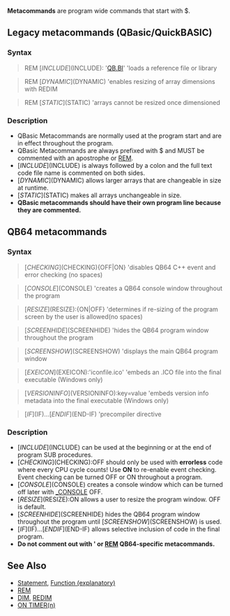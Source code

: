**Metacommands** are program wide commands that start with $.

## Legacy metacommands (QBasic/QuickBASIC)

### Syntax

> REM [$INCLUDE]($INCLUDE): '[QB.BI](QB.BI)' 'loads a reference file or library

> REM [$DYNAMIC]($DYNAMIC) 'enables resizing of array dimensions with REDIM

> REM [$STATIC]($STATIC) 'arrays cannot be resized once dimensioned

### Description

* QBasic Metacommands are normally used at the program start and are in effect throughout the program.
* QBasic Metacommands are always prefixed with $ and MUST be commented with an apostrophe or [REM](REM).
* [$INCLUDE]($INCLUDE) is always followed by a colon and the full text code file name is commented on both sides.
* [$DYNAMIC]($DYNAMIC) allows larger arrays that are changeable in size at runtime.
* [$STATIC]($STATIC) makes all arrays unchangeable in size.
* **QBasic metacommands should have their own program line because they are commented.**

## QB64 metacommands

### Syntax

> [$CHECKING]($CHECKING){OFF|ON} 'disables QB64 C++ event and error checking (no spaces)

> [$CONSOLE]($CONSOLE) 'creates a QB64 console window throughout the program

> [$RESIZE]($RESIZE):{ON|OFF} 'determines if re-sizing of the program screen by the user is allowed(no spaces)

> [$SCREENHIDE]($SCREENHIDE) 'hides the QB64 program window throughout the program

> [$SCREENSHOW]($SCREENSHOW) 'displays the main QB64 program window

> [$EXEICON]($EXEICON):'iconfile.ico' 'embeds an .ICO file into the final executable (Windows only)

> [$VERSIONINFO]($VERSIONINFO):key=value 'embeds version info metadata into the final executable (Windows only)

> [$IF]($IF)...[$END IF]($END-IF) 'precompiler directive

### Description

* [$INCLUDE]($INCLUDE) can be used at the beginning or at the end of program SUB procedures.
* [$CHECKING]($CHECKING):OFF should only be used with **errorless** code where every CPU cycle counts! Use **ON** to re-enable event checking. Event checking can be turned OFF or ON throughout a program.
* [$CONSOLE]($CONSOLE) creates a console window which can be turned off later with [_CONSOLE](_CONSOLE) OFF.
* [$RESIZE]($RESIZE):ON allows a user to resize the program window. OFF is default.
* [$SCREENHIDE]($SCREENHIDE) hides the QB64 program window throughout the program until [$SCREENSHOW]($SCREENSHOW) is used.
* [$IF]($IF)...[$END IF]($END-IF) allows selective inclusion of code in the final program.
* **Do not comment out with ' or [REM](REM) QB64-specific metacommands.**

## See Also

* [Statement](Statement), [Function (explanatory)](Function-(explanatory))
* [REM](REM)
* [DIM](DIM), [REDIM](REDIM)
* [ON TIMER(n)](ON-TIMER(n))
